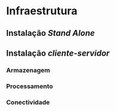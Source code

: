 # Infraestrutura

## Instalação *Stand Alone*

## Instalação *cliente-servidor*

### Armazenagem

### Processamento

### Conectividade
